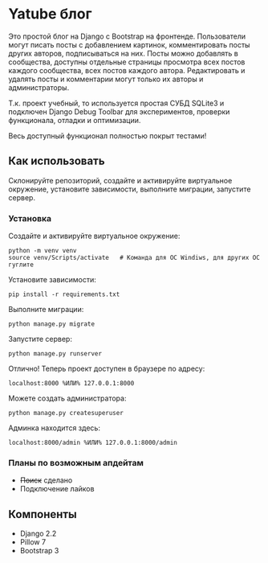 # Yatube блог

Это простой блог на Django с Bootstrap на фронтенде. Пользователи могут писать посты с добавлением картинок, комментировать посты других авторов, подписываться на них. Посты можно добавлять в сообщества, доступны отдельные страницы просмотра всех постов каждого сообщества, всех постов каждого автора. Редактировать и удалять посты и комментарии могут только их авторы и администраторы.

Т.к. проект учебный, то используется простая СУБД SQLite3 и подключен Django Debug Toolbar для экспериментов, проверки функционала, отладки и оптимизации.

Весь доступный функционал полностью покрыт тестами!

## Как использовать

Склонируйте репозиторий, создайте и активируйте виртуальное окружение, установите зависимости, выполните миграции, запустите сервер.

### Установка

Создайте и активируйте виртуальное окружение:

```
python -m venv venv
source venv/Scripts/activate   # Команда для ОС Windiws, для других ОС гуглите
```

Установите зависимости:

```
pip install -r requirements.txt
```

Выполните миграции:

```
python manage.py migrate
```

Запустите сервер:

```
python manage.py runserver
```

Отлично! Теперь проект доступен в браузере по адресу:

```
localhost:8000 %ИЛИ% 127.0.0.1:8000
```

Можете создать администратора:

```
python manage.py createsuperuser
```

Админка находится здесь:

```
localhost:8000/admin %ИЛИ% 127.0.0.1:8000/admin
```

### Планы по возможным апдейтам

* ~~Поиск~~ сделано
* Подключение лайков

## Компоненты

* Django 2.2
* Pillow 7
* Bootstrap 3

